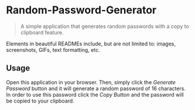 # Random-Password-Generator
> A simple application that generates random passwords with a copy to clipboard feature.

Elements in beautiful READMEs include, but are not limited to: images, screenshots, GIFs, text formatting, etc.

## Usage

Open this application in your browser. Then, simply click the _Generate Password_ button and it will generate a random password of 16 characters. In order to use this password click the _Copy Button_ and the password will be copied to your clipboard.
